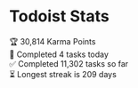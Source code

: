 
# Todoist Stats

<!-- TODO-IST:START -->
🏆  30,814 Karma Points           
🌸  Completed 4 tasks today           
✅  Completed 11,302 tasks so far           
⏳  Longest streak is 209 days
<!-- TODO-IST:END -->
